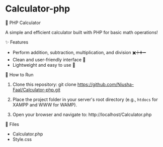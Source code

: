 # Calculator-php
🧮 PHP Calculator  

A simple and efficient calculator built with PHP for basic math operations!  

✨ Features  
- Perform addition, subtraction, multiplication, and division ✖️➗➕➖  
- Clean and user-friendly interface 🎨  
- Lightweight and easy to use 🚀  

🚀 How to Run  
1. Clone this repository:
   git clone https://github.com/Niusha-Faal/Calculator-php.git
     
2. Place the project folder in your server's root directory (e.g., `htdocs` for XAMPP and WWW for WAMP).
3. Open your browser and navigate to:
   http://localhost/Calculator.php

📂 Files  
- Calculator.php 
- Style.css
